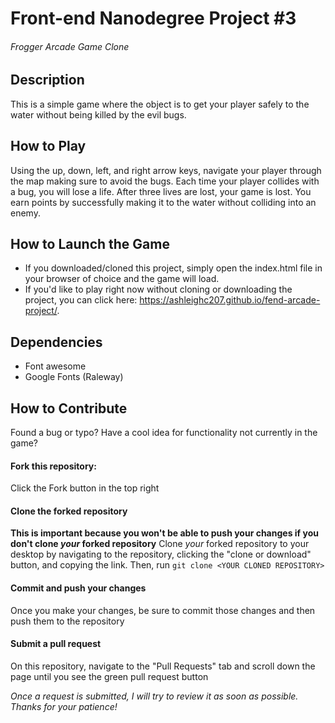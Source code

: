 # Front-end Nanodegree Project #3

###### Frogger Arcade Game Clone

## Description
This is a simple game where the object is to get your player safely to the water without being killed by the evil bugs.

## How to Play
Using the up, down, left, and right arrow keys, navigate your player through the map making sure to avoid the bugs. Each time your player collides with a bug, you will lose a life. After three lives are lost, your game is lost. You earn points by successfully making it to the water without colliding into an enemy.

## How to Launch the Game
- If you downloaded/cloned this project, simply open the index.html file in your browser of choice and the game will load.
- If you'd like to play right now without cloning or downloading the project, you can click here: https://ashleighc207.github.io/fend-arcade-project/.

## Dependencies
- Font awesome
- Google Fonts (Raleway)

## How to Contribute
Found a bug or typo? Have a cool idea for functionality not currently in the game?

#### Fork this repository:
Click the Fork button in the top right

#### Clone the forked repository
**This is important because you won't be able to push your changes if you don't clone _your_ forked repository**
Clone _your_ forked repository to your desktop by navigating to the repository, clicking the "clone or download" button, and copying the link. Then, run `git clone <YOUR CLONED REPOSITORY>`

#### Commit and push your changes
Once you make your changes, be sure to commit those changes and then push them to the repository

#### Submit a pull request
On this repository, navigate to the "Pull Requests" tab and scroll down the page until you see the green pull request button

_Once a request is submitted, I will try to review it as soon as possible. Thanks for your patience!_
